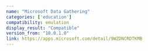 ```yaml
---
name: "Microsoft Data Gathering"
categories: ['education']
compatibility: emulation
display_result: "Compatible"
version_from: "10.0.1.0"
link: https://apps.microsoft.com/detail/9WZDNCRDTKMB
---
```

